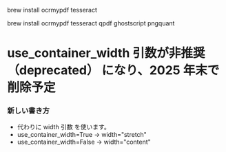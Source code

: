 brew install ocrmypdf tesseract

brew install ocrmypdf tesseract qpdf ghostscript pngquant

# use_container_width 引数が非推奨（deprecated） になり、2025 年末で削除予定

### 新しい書き方

- 代わりに width 引数 を使います。
- use_container_width=True → width="stretch"
- use_container_width=False → width="content"
